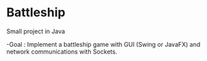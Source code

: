 # Battleship
Small project in Java

-Goal : Implement a battleship game with GUI (Swing or JavaFX) and network communications 	with Sockets.

